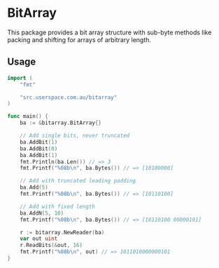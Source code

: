 # BitArray

This package provides a bit array structure with sub-byte methods like packing
and shifting for arrays of arbitrary length.

## Usage

```go
import (
	"fmt"

	"src.userspace.com.au/bitarray"
)

func main() {
	ba := &bitarray.BitArray{}

	// Add single bits, never truncated
	ba.AddBit(1)
	ba.AddBit(0)
	ba.AddBit(1)
	fmt.Println(ba.Len()) // => 3
	fmt.Printf("%08b\n", ba.Bytes()) // => [10100000]

	// Add with truncated leading padding
	ba.Add(5)
	fmt.Printf("%08b\n", ba.Bytes()) // => [10110100]

	// Add with fixed length
	ba.AddN(5, 10)
	fmt.Printf("%08b\n", ba.Bytes()) // => [10110100 00000101]

	r := bitarray.NewReader(ba)
	var out uint
	r.ReadBits(&out, 16)
	fmt.Printf("%08b\n", out) // => 1011010000000101
}
```
